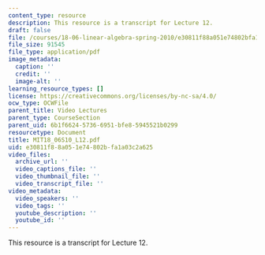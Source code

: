 ```yaml
---
content_type: resource
description: This resource is a transcript for Lecture 12.
draft: false
file: /courses/18-06-linear-algebra-spring-2010/e30811f88a051e74802bfa1a03c2a625_MIT18_06S10_L12.pdf
file_size: 91545
file_type: application/pdf
image_metadata:
  caption: ''
  credit: ''
  image-alt: ''
learning_resource_types: []
license: https://creativecommons.org/licenses/by-nc-sa/4.0/
ocw_type: OCWFile
parent_title: Video Lectures
parent_type: CourseSection
parent_uid: 6b1f6624-5736-6951-bfe8-5945521b0299
resourcetype: Document
title: MIT18_06S10_L12.pdf
uid: e30811f8-8a05-1e74-802b-fa1a03c2a625
video_files:
  archive_url: ''
  video_captions_file: ''
  video_thumbnail_file: ''
  video_transcript_file: ''
video_metadata:
  video_speakers: ''
  video_tags: ''
  youtube_description: ''
  youtube_id: ''
---
```

This resource is a transcript for Lecture 12.